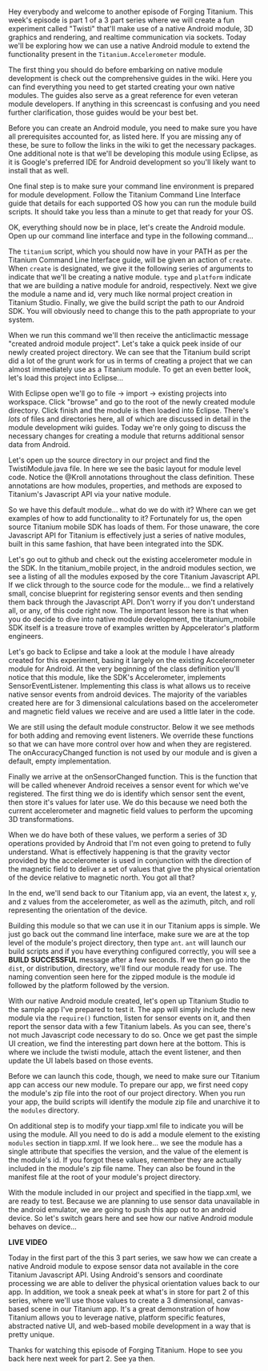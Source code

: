 Hey everybody and welcome to another episode of Forging Titanium. This week's episode is part 1 of a 3 part series where we will create a fun experiment called "Twisti" that'll make use of a native Android module, 3D graphics and rendering, and realtime communication via sockets. Today we'll be exploring how we can use a native Android module to extend the functionality present in the `Titanium.Accelerometer` module. The first thing you should do before embarking on native module development is check out the comprehensive guides in the wiki. Here you can find everything you need to get started creating your own native modules. The guides also serve as a great reference for even veteran module developers. If anything in this screencast is confusing and you need further clarification, those guides would be your best bet.Before you can create an Android module, you need to make sure you have all  prerequisites accounted for, as listed here. If you are missing any of these, be sure to follow the links in the wiki to get the necessary packages. One additional note is that we'll be developing this module using Eclipse, as it is Google's preferred IDE for Android development so you'll likely want to install that as well.One final step is to make sure your command line environment is prepared for module development. Follow the Titanium Command Line Interface guide that details for each supported OS how you can run the module build scripts. It should take you less than a minute to get that ready for your OS.OK, everything should now be in place, let's create the Android module. Open up our command line interface and type in the following command... The `titanium` script, which you should now have in your PATH as per the Titanium Command Line Interface guide, will be given an action of `create`. When `create` is designated, we give it the following series of arguments to indicate that we'll be creating a native module. `type` and `platform` indicate that we are building a native module for android, respectively. Next we give the module a name and id, very much like normal project creation in Titanium Studio. Finally, we give the build script the path to our Android SDK. You will obviously need to change this to the path appropriate to your system.When we run this command we'll then receive the anticlimactic message "created android module project". Let's take a quick peek inside of our newly created project directory. We can see that the Titanium build script did a lot of the grunt work for us in terms of creating a project that we can almost immediately use as a Titanium module. To get an even better look, let's load this project into Eclipse...With Eclipse open we'll go to file -> import -> existing projects into workspace. Click "browse" and go to the root of the newly created module directory. Click finish and the module is then loaded into Eclipse. There's _lots_ of files and directories here, all of which are discussed in detail in the module development wiki guides. Today we're only going to discuss the necessary changes for creating a module that returns additional sensor data from Android.Let's open up the source directory in our project and find the TwistiModule.java file. In here we see the basic layout for module level code. Notice the @Kroll annotations throughout the class definition. These annotations are how modules, properties, and methods are exposed to Titanium's Javascript API via your native module. So we have this default module... what do we do with it? Where can we get examples of how to add functionality to it? Fortunately for us, the open source Titanium mobile SDK has loads of them. For those unaware, the core Javascript API for Titanium is effectively just a series of native modules, built in this same fashion, that have been integrated into the SDK.Let's go out to github and check out the existing accelerometer module in the SDK. In the titanium_mobile project, in the android modules section, we see a listing of all the modules exposed by the core Titanium Javascript API. If we click through to the source code for the module... we find a relatively small, concise blueprint for registering sensor events and then sending them back through the Javascript API. Don't worry if you don't understand all, or any, of this code right now. The important lesson here is that when you do decide to dive into native module development, the titanium_mobile SDK itself is a treasure trove of examples written by Appcelerator's platform engineers.Let's go back to Eclipse and take a look at the module I have already created for this experiment, basing it largely on the existing Accelerometer module for Android. At the very beginning of the class definition you'll notice that this module, like the SDK's Accelerometer, implements SensorEventListener. Implementing this class is what allows us to receive native sensor events from android devices. The majority of the variables created here are for 3 dimensional calculations based on the accelerometer and magnetic field values we receive and are used a little later in the code. We are still using the default module constructor. Below it we see methods for both adding and removing event listeners. We override these functions so that we can have more control over how and when they are registered. The onAccuracyChanged function is not used by our module and is given a default, empty implementation. Finally we arrive at the onSensorChanged function. This is the function that will be called whenever Android receives a sensor event for which we've registered. The first thing we do is identify which sensor sent the event, then store it's values for later use. We do this because we need both the current accelerometer and magnetic field values to perform the upcoming 3D transformations.When we do have both of these values, we perform a series of 3D operations provided by Android that I'm not even going to pretend to fully understand. What is effectively happening is that the gravity vector provided by the accelerometer is used in conjunction with the direction of the magnetic field to deliver a set of values that give the physical orientation of the device relative to magnetic north. You got all that? In the end, we'll send back to our Titanium app, via an event, the latest x, y, and z values from the accelerometer, as well as the azimuth, pitch, and roll representing the orientation of the device. Building this module so that we can use it in our Titanium apps is simple. We just go back out the command line interface, make sure we are at the top level of the module's project directory, then type `ant`. `ant` will launch our build scripts and if you have everything configured correctly, you will see a **BUILD SUCCESSFUL** message after a few seconds. If we then go into the `dist`, or distribution, directory, we'll find our module ready for use. The naming convention seen here for the zipped module is the module id followed by the platform followed by the version. With our native Android module created, let's open up Titanium Studio to the sample app I've prepared to test it. The app will simply include the new module via the `require()` function, listen for sensor events on it, and then report the sensor data with a few Titanium labels. As you can see, there's not much Javascript code necessary to do so. Once we get past the simple UI creation, we find the interesting part down here at the bottom. This is where we include the twisti module, attach the event listener, and then update the UI labels based on those events.Before we can launch this code, though, we need to make sure our Titanium app can access our new module. To prepare our app, we first need copy the module's zip file into the root of our project directory. When you run your app, the build scripts will identify the module zip file and unarchive it to the `modules` directory. On additional step is to modify your tiapp.xml file to indicate you will be using the module. All you need to do is add a module element to the existing `modules` section in tiapp.xml. If we look here... we see the module has a single attribute that specifies the version, and the value of the element is the module's id. If you forgot these values, remember they are actually included in the module's zip file name. They can also be found in the manifest file at the root of your module's project directory.With the module included in our project and specified in the tiapp.xml, we are ready to test. Because we are planning to use sensor data unavailable in the android emulator, we are going to push this app out to an android device. So let's switch gears here and see how our native Android module behaves on device...**LIVE VIDEO**Today in the first part of the this 3 part series, we saw how we can create a native Android module to expose sensor data not available in the core Titanium Javascript API. Using Android's sensors and coordinate processing we are able to deliver the physical orientation values back to our app. In addition, we took a sneak peek at what's in store for part 2 of this series, where we'll use those values to create a 3 dimensional, canvas-based scene in our Titanium app. It's a great demonstration of how Titanium allows you to leverage native, platform specific features, abstracted native UI, and web-based mobile development in a way that is pretty unique.Thanks for watching this episode of Forging Titanium. Hope to see you back here next week for part 2. See ya then.